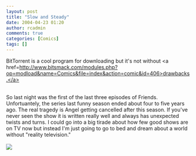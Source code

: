 ```yaml
---
layout: post
title: "Slow and Steady"
date: 2004-04-23 01:20
author: rcadmin
comments: true
categories: [Comics]
tags: []
---
```

BitTorrent is a cool program for downloading but it's not without <a href=http://www.bitsmack.com/modules.php?op=modload&name=Comics&file=index&action=comic&id=406>drawbacks.</a>
<br />

<br />
So last night was the first of the last three episodes of Friends. Unfortuantely, the series last funny season ended about four to five years ago. The real tragedy is Angel getting cancelled after this season. If you've never seen the show it is written really well and always has unexpected twists and turns. I could go into a big tirade about how few good shows are on TV now but instead I'm just going to go to bed and dream about a world without "reality television."<Br><br><!--more--><img src='http://dl.bitsmack.com/comics/20040423.png'   />
